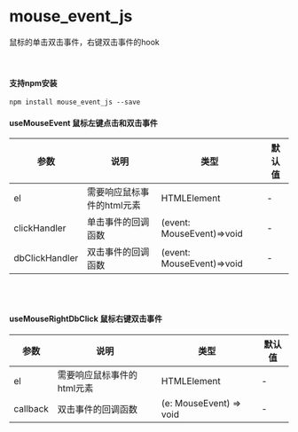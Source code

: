 # mouse_event_js
鼠标的单击双击事件，右键双击事件的hook
<br><br><br>

#### 支持npm安装

`npm install mouse_event_js --save`

#### useMouseEvent 鼠标左键点击和双击事件

| 参数 | 说明              | 类型 | 默认值 |
|----|-----------------| --- | --- |
| el | 需要响应鼠标事件的html元素 | HTMLElement | - |
| clickHandler | 单击事件的回调函数 | (event: MouseEvent)=>void | - |
| dbClickHandler | 双击事件的回调函数 | (event: MouseEvent)=>void | - |

<br><br>

#### useMouseRightDbClick 鼠标右键双击事件

| 参数 | 说明             | 类型 | 默认值 |
|----|----------------| --- | --- |
| el | 需要响应鼠标事件的html元素 | HTMLElement | - |
| callback | 双击事件的回调函数      | (e: MouseEvent) => void | - |
